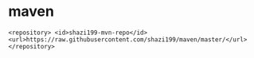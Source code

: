 # maven
`
<repository>
    <id>shazi199-mvn-repo</id>
    <url>https://raw.githubusercontent.com/shazi199/maven/master/</url>
</repository>
`
